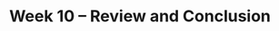 ---
    title: Week 10 – Review and Conclusion
    weekNumber: 10
    days:
      - date: 2023-6-5
        events:
          "**EXAM**{: .label .label-exam } Midterm 2 (during lecture)":
      - date: 2023-6-7
        events:
          "**LEC 26**{: .label .label-lecture } [Review Solutions to Midterm 2](resources/lecture/lec26_b00.pdf)":
          "**DISC**{: .label .label-disc } [Extra Practice for Final Part 1](resources/exams/extra_practice_part1.pdf)":
      - date: 2023-6-9
        events:
          "**LEC 27**{: .label .label-lecture } [Review Solutions to Extra Practice for Final Part 1](resources/exams/extra_practice_part1_solutions.pdf)":
      - date: 2023-6-10
        events:
          "**EXAM**{: .label .label-exam } Final Exam in Center 115 (Part 1 at 9am, Part 2 at 10am) [🪑](resources/exams/seating_final.pdf) [📝](resources/exams/reference_final1.pdf)":
          "**SURV**{: .label .label-survey } [End of Quarter Survey](https://docs.google.com/forms/d/e/1FAIpQLSdDIPOA3nHQco6KH332wSie2GbRjmNk3FrG0-iQ8Z4SWV_kHg/viewform?usp=sf_link) + [SETs](https://academicaffairs.ucsd.edu/Modules/Evals)":

---